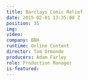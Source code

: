 ```yaml
---
title: Barclays Comic Relief
date: 2015-02-01 13:35:00 Z
position: 35
img: 
video: 
company: BBH
runtime: Online Content
director: Tom Ormonde
producers: Adam Farley
role: Production Manager
is-featured: 
---
```


